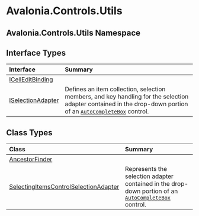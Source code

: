 # Avalonia.Controls.Utils

## Avalonia.Controls.Utils Namespace

## Interface Types <a id="InterfaceTypes"></a>

| Interface | Summary |
| :--- | :--- |
| [ICellEditBinding](http://reference.avaloniaui.net/api/Avalonia.Controls.Utils/ICellEditBinding) |  |
| [ISelectionAdapter](http://reference.avaloniaui.net/api/Avalonia.Controls.Utils/ISelectionAdapter) |  Defines an item collection, selection members, and key handling for the selection adapter contained in the drop-down portion of an [`AutoCompleteBox`](http://reference.avaloniaui.net/api/Avalonia.Controls/AutoCompleteBox) control. |

## Class Types <a id="ClassTypes"></a>

| Class | Summary |
| :--- | :--- |
| [AncestorFinder](http://reference.avaloniaui.net/api/Avalonia.Controls.Utils/AncestorFinder) |  |
| [SelectingItemsControlSelectionAdapter](http://reference.avaloniaui.net/api/Avalonia.Controls.Utils/SelectingItemsControlSelectionAdapter) |  Represents the selection adapter contained in the drop-down portion of an [`AutoCompleteBox`](http://reference.avaloniaui.net/api/Avalonia.Controls/AutoCompleteBox) control. |

